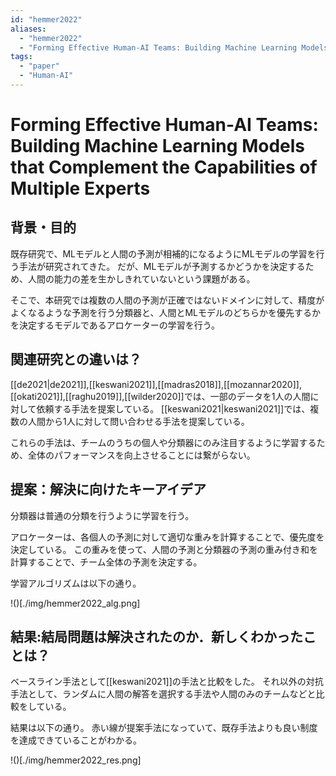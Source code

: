 ```yaml
---
id: "hemmer2022"
aliases:
  - "hemmer2022"
  - "Forming Effective Human-AI Teams: Building Machine Learning Models that Complement the Capabilities of Multiple Experts"
tags:
  - "paper"
  - "Human-AI"
---
```

# Forming Effective Human-AI Teams: Building Machine Learning Models that Complement the Capabilities of Multiple Experts

## 背景・目的

既存研究で、MLモデルと人間の予測が相補的になるようにMLモデルの学習を行う手法が研究されてきた。
だが、MLモデルが予測するかどうかを決定するため、人間の能力の差を生かしきれていないという課題がある。

そこで、本研究では複数の人間の予測が正確ではないドメインに対して、精度がよくなるような予測を行う分類器と、人間とMLモデルのどちらかを優先するかを決定するモデルであるアロケーターの学習を行う。

## 関連研究との違いは？

[[de2021|de2021]],[[keswani2021]],[[madras2018]],[[mozannar2020]],[[okati2021]],[[raghu2019]],[[wilder2020]]では、一部のデータを1人の人間に対して依頼する手法を提案している。
[[keswani2021|keswani2021]]では、複数の人間から1人に対して問い合わせる手法を提案している。

これらの手法は、チームのうちの個人や分類器にのみ注目するように学習するため、全体のパフォーマンスを向上させることには繋がらない。

## 提案：解決に向けたキーアイデア

分類器は普通の分類を行うように学習を行う。

アロケーターは、各個人の予測に対して適切な重みを計算することで、優先度を決定している。
この重みを使って、人間の予測と分類器の予測の重み付き和を計算することで、チーム全体の予測を決定する。

学習アルゴリズムは以下の通り。

!()[./img/hemmer2022_alg.png]

## 結果:結局問題は解決されたのか．新しくわかったことは？

ベースライン手法として[[keswani2021]]の手法と比較をした。
それ以外の対抗手法として、ランダムに人間の解答を選択する手法や人間のみのチームなどと比較をしている。

結果は以下の通り。
赤い線が提案手法になっていて、既存手法よりも良い制度を達成できていることがわかる。

!()[./img/hemmer2022_res.png]

